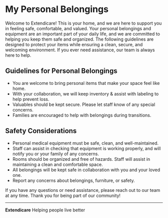 # My Personal Belongings

Welcome to Extendicare! This is your home, and we are here to support you in feeling safe, comfortable, and valued. Your personal belongings and equipment are an important part of your daily life, and we are committed to helping you keep them safe and organized. The following guidelines are designed to protect your items while ensuring a clean, secure, and welcoming environment. If you ever need assistance, our team is always here to help.

## Guidelines for Personal Belongings

- You are welcome to bring personal items that make your space feel like home.
- With your collaboration, we will keep inventory & assist with labeling to help prevent loss.
- Valuables should be kept secure. Please let staff know of any special concerns.
- Families are encouraged to help with belongings during transitions.

## Safety Considerations

- Personal medical equipment must be safe, clean, and well-maintained.
- Staff can assist in checking that equipment is working properly, and will notify you or your family of any concerns.
- Rooms should be organized and free of hazards. Staff will assist in maintaining a clean and comfortable space.
- All belongings will be kept safe in collaboration with you and your loved one.
- Report any concerns about belongings, furniture, or safety.

If you have any questions or need assistance, please reach out to our team at any time. Thank you for being part of our community!

----

**Extendicare**
Helping people live better
